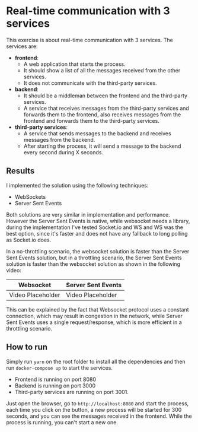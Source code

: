 # Real-time communication with 3 services

This exercise is about real-time communication with 3 services. The services are:

- **frontend**: 
    - A web application that starts the process.
    - It should show a list of all the messages received from the other services.
    - It does not communicate with the third-party services.
- **backend**: 
    - It should be a middleman between the frontend and the third-party services.
    - A service that receives messages from the third-party services and forwards them to the frontend, also receives messages from the frontend and forwards them to the third-party services.
- **third-party services**: 
    - A service that sends messages to the backend and receives messages from the backend.
    - After starting the process, it will send a message to the backend every second during X seconds.


## Results

I implemented the solution using the following techniques:
- WebSockets
- Server Sent Events

Both solutions are very similar in implementation and performance. However the Server Sent Events is native, while websocket needs a library, during the implementation I've tested Socket.io and WS and WS was the best option, since it's faster and does not have any fallback to long polling as Socket.io does.

In a no-throttling scenario, the websocket solution is faster than the Server Sent Events solution, but in a throttling scenario, the Server Sent Events solution is faster than the websocket solution as shown in the following video:

| Websocket         | Server Sent Events |
|-------------------|--------------------|
| Video Placeholder | Video Placeholder  |

This can be explained by the fact that Websocket protocol uses a constant connection, which may result in congestion in the network, while Server Sent Events uses a single request/response, which is more efficient in a throttling scenario.

## How to run

Simply run `yarn` on the root folder to install all the dependencies and then run `docker-compose up` to start the services.

- Frontend is running on port 8080
- Backend is running on port 3000
- Third-party services are running on port 3001.

Just open the browser, go to `http://localhost:8080` and start the process, each time you click on the button, a new process will be started for 300 seconds, and you can see the messages received in the frontend. While the process is running, you can't start a new one. 